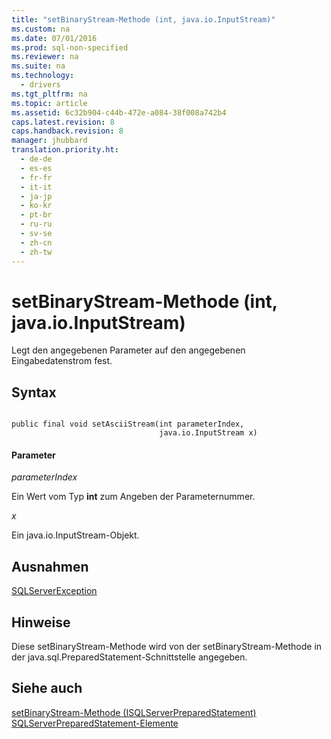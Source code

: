 ```yaml
---
title: "setBinaryStream-Methode (int, java.io.InputStream)"
ms.custom: na
ms.date: 07/01/2016
ms.prod: sql-non-specified
ms.reviewer: na
ms.suite: na
ms.technology: 
  - drivers
ms.tgt_pltfrm: na
ms.topic: article
ms.assetid: 6c32b904-c44b-472e-a084-38f008a742b4
caps.latest.revision: 8
caps.handback.revision: 8
manager: jhubbard
translation.priority.ht: 
  - de-de
  - es-es
  - fr-fr
  - it-it
  - ja-jp
  - ko-kr
  - pt-br
  - ru-ru
  - sv-se
  - zh-cn
  - zh-tw
---
```

# setBinaryStream-Methode (int, java.io.InputStream)
  Legt den angegebenen Parameter auf den angegebenen Eingabedatenstrom fest.  
  
## Syntax  
  
```  
  
public final void setAsciiStream(int parameterIndex,  
                                 java.io.InputStream x)  
```  
  
#### Parameter  
 *parameterIndex*  
  
 Ein Wert vom Typ **int** zum Angeben der Parameternummer.  
  
 *x*  
  
 Ein java.io.InputStream\-Objekt.  
  
## Ausnahmen  
 [SQLServerException](../content/SQLServerException-Class.md)  
  
## Hinweise  
 Diese setBinaryStream\-Methode wird von der setBinaryStream\-Methode in der java.sql.PreparedStatement\-Schnittstelle angegeben.  
  
## Siehe auch  
 [setBinaryStream-Methode &#40;ISQLServerPreparedStatement&#41;](../content/setBinaryStream-Method--SQLServerPreparedStatement-.md)   
 [SQLServerPreparedStatement-Elemente](../content/SQLServerPreparedStatement-Members.md)  
  
  